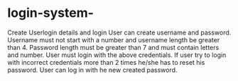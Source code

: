 # login-system-
Create Userlogin details and login 
User can create username and password. 
Username must not start with a number and username length be greater than 4.
Password length must be greater than 7 and  must contain letters and number. 
User must login with the above credentials. 
If user try to login with incorrect credentials more than 2 times he/she has to reset his password.
User can log in with he new created password. 

